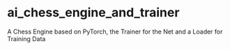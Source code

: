 # ai_chess_engine_and_trainer
A Chess Engine based on PyTorch, the Trainer for the Net and a Loader for Training Data
